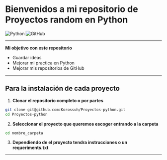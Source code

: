 # Bienvenidos a mi repositorio de Proyectos random en Python

![Python](https://img.shields.io/badge/Python-3776AB?style=for-the-badge&logo=python&logoColor=white)
![GitHub](https://img.shields.io/badge/GitHub-100000?style=for-the-badge&logo=github&logoColor=white)

---

**Mi objetivo con este repositorio**

- Guardar ideas
- Mejorar mi practica en Python
- Mejorar mis repositorios de GitHub

---

## Para la instalación de cada proyecto

1. **Clonar el repositorio completo o por partes**

```bash
git clone git@github.com:Korossuh/Proyectos-python.git
cd Proyectos-python 
```


2. **Seleccionar el proyecto que queremos escoger entrando a la carpeta**

```bash
cd nombre_carpeta
```

3. **Dependiendo de el proyecto tendra instrucciones o un requeriments.txt**

---


